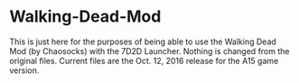 # Walking-Dead-Mod

This is just here for the purposes of being able to use the Walking Dead Mod (by Chaosocks) with the 7D2D Launcher.  Nothing is changed from the original files.  Current files are the Oct. 12, 2016 release for the A15 game version.
